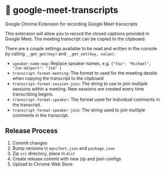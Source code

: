 # 📝 google-meet-transcripts

Google Chrome Extension for recording Google Meet transcripts

This extension will allow you to record the closed captions provided in Google Meet. The meeting transcript can be copied to the clipboard.

There are a couple settings available to be read and written in the console by calling `__gmt_get(key)` and `__gmt_set(key, value)`:

- `speaker-name-map`: Replace speaker names, e.g. `{"You": "Michael", "Jim Halpert": "Jim" }`
- `transcript-format-meeting`: The format to used for the meeting details when copying the transcript to the clipboard
- `transcript-format-session-join`: The string to use to join multiple sessions within a meeting. New sessions are created every time transcribing begins.
- `transcript-format-speaker`: The format used for individual comments in the transcript.
- `transcript-format-speaker-join`: The string used to join multiple comments in the transcript.

## Release Process

1. Commit changes
2. Bump versions in `manifest.json` and `package.json`
3. Zip `src` directory, place in `dist`
4. Create release commit with new zip and json configs
5. Upload to Chrome Web Store